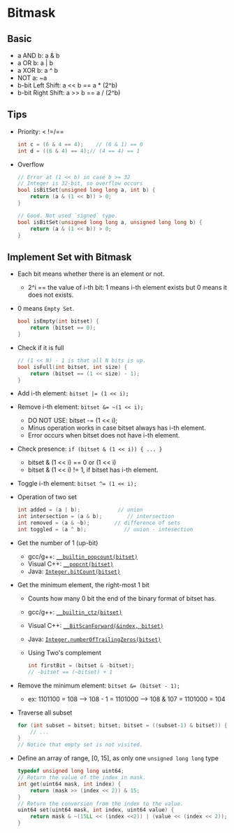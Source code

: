 # Bitmask

## Basic

- a AND b: a & b
- a OR b: a | b
- a XOR b: a ^ b
- NOT a: ~a
- b-bit Left Shift: a << b  == a * (2^b)
- b-bit Right Shift: a >> b == a / (2^b)

## Tips

- Priority: < !=/==

    ``` c++
    int c = (6 & 4 == 4);    // (6 & 1) == 0
    int d = ((6 & 4) == 4);// (4 == 4) == 1
    ```

- Overflow

    ``` c++
    // Error at (1 << b) in case b >= 32
    // Integer is 32-bit, so overflow occurs
    bool isBitSet(unsigned long long a, int b) {
        return (a & (1 << b)) > 0;
    }
    
    // Good. Not used `signed` type.
    bool isBitSet(unsigned long long a, unsigned long long b) {
        return (a & (1 << b)) > 0;
    }
    ```

## Implement Set with Bitmask

- Each bit means whether there is an element or not.
    - 2^i == the value of i-th bit: 1 means i-th element exists but 0 means it does not exists.

- 0 means `Empty Set`.

    ``` c++
    bool isEmpty(int bitset) {
        return (bitset == 0);
    }
    ```

- Check if it is full

    ``` c++
    // (1 << N) - 1 is that all N bits is up.
    bool isFull(int bitset, int size) {
        return (bitset == (1 << size) - 1);
    }
    ```

- Add i-th element: `bitset |= (1 << i);`
- Remove i-th element: `bitset &= ~(1 << i);`
    - DO NOT USE: bitset -= (1 << i);
    - Minus operation works in case bitset always has i-th element.
    - Error occurs when bitset does not have i-th element.
- Check presence: `if (bitset & (1 << i)) { ... }`
    - bitset & (1 << i) == 0 or (1 << i)
    - bitset & (1 << i) != 1, if bitset has i-th element.
- Toggle i-th element: `bitset ^= (1 << i);`
- Operation of two set

    ``` c++
    int added = (a | b);            // union
    int intersection = (a & b);        // intersection
    int removed = (a & ~b);        // difference of sets
    int toggled = (a ^ b);            // union - intesection
    ```

- Get the number of 1 (up-bit)
    - gcc/g++: [`__builtin_popcount(bitset)`]()
    - Visual C++: [`__popcnt(bitset)`]()
    - Java: [`Integer.bitCount(bitset)`]()

- Get the minimum element, the right-most 1 bit
    - Counts how many 0 bit the end of the binary format of bitset has.
    - gcc/g++: [`__builtin_ctz(bitset)`]()
    - Visual C++: [`__BitScanForward(&index, bitset)`]()
    - Java: [`Integer.numberOfTrailingZeros(bitset)`]()
    - Using Two's complement

        ``` c++
        int firstBit = (bitset & -bitset);
        // -bitset == (~bitset) + 1
        ```

- Remove the minimum element: `bitset &= (bitset - 1);`
    - ex: 1101100 = 108 --> 108 - 1 = 1101000 --> 108 & 107 = 1101000 = 104
- Traverse all subset

    ``` c++
    for (int subset = bitset; bitset; bitset = ((subset-1) & bitset)) {
        // ...
    }
    // Notice that empty set is not visited.
    ```
- Define an array of range, [0, 15], as only one `unsigned long long` type

    ``` c++
    typedef unsigned long long uint64;
    // Return the value of the index in mask.
    int get(uint64 mask, int index) {
        return (mask >> (index << 2)) & 15;
    }
    // Return the conversion from the index to the value.
    uint64 set(uint64 mask, int index, uint64 value) {
        return mask & ~(15LL << (index <<2)) | (value << (index << 2));
    }
    ```

